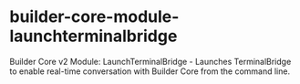 # builder-core-module-launchterminalbridge
Builder Core v2 Module: LaunchTerminalBridge - Launches TerminalBridge to enable real-time conversation with Builder Core from the command line.
